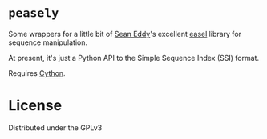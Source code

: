 # `peasely`

Some wrappers for a little bit of  [Sean Eddy](http://selab.janelia.org/)'s excellent [easel](http://selab.janelia.org/people/eddys/blog/?p=394) library for sequence manipulation.

At present, it's just a Python API to the Simple Sequence Index (SSI) format.

Requires [Cython](http://www.cython.org/).

# License

Distributed under the GPLv3
